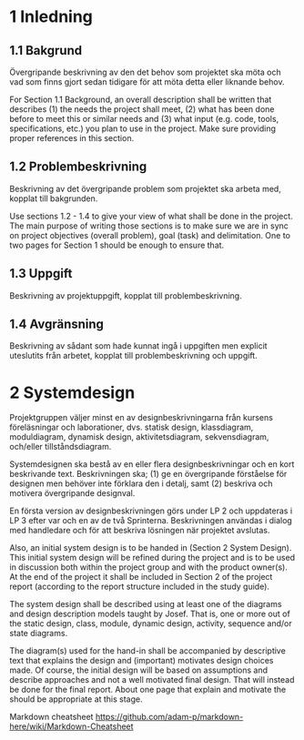 # 1 Inledning
## 1.1 Bakgrund

Övergripande beskrivning av 
den det behov som projektet ska möta och vad som finns 
gjort sedan tidigare för att möta detta eller liknande behov. 

For Section 1.1 Background, an overall description shall be written that describes (1) the needs the project shall meet, (2) what has been done before to meet this or similar needs and (3) what input (e.g. code, tools, specifications, etc.) you plan to use in the project. Make sure providing proper references in this section. 

## 1.2 Problembeskrivning
Beskrivning av det övergripande problem som projektet ska arbeta med, kopplat till bakgrunden. 

Use sections 1.2 - 1.4 to give your view of what shall be done in the project. The main purpose of writing those sections is to make sure we are in sync on project objectives (overall problem), goal (task) and delimitation.  One to two pages for Section 1 should be enough to ensure that. 

## 1.3 Uppgift
Beskrivning av projektuppgift, kopplat till problembeskrivning. 

## 1.4 Avgränsning
Beskrivning av sådant som hade kunnat ingå i uppgiften men explicit uteslutits från arbetet, kopplat till problembeskrivning och uppgift. 
# 2 Systemdesign

Projektgruppen väljer minst en av designbeskrivningarna från kursens föreläsningar och laborationer, dvs. statisk design, klassdiagram, moduldiagram, dynamisk design, aktivitetsdiagram, sekvensdiagram, och/eller tillståndsdiagram. 

Systemdesignen ska bestå av en eller flera designbeskrivningar och en kort beskrivande text. Beskrivningen ska; 
(1) ge en övergripande förståelse för designen men behöver inte förklara den i detalj, samt
(2) beskriva och motivera övergripande designval. 

En första version av designbeskrivningen görs under LP 2 och uppdateras i LP 3 efter var och en av de två Sprinterna. Beskrivningen användas i dialog med handledare och för att beskriva lösningen när projektet avslutas. 


Also, an initial system design is to be handed in (Section 2 System Design). This initial system design will be refined during the project and is to be used in discussion both within the project group and with the product owner(s). At the end of the project it shall be included in Section 2 of the project report (according to the report structure included in the study guide).

The system design shall be described using at least one of the diagrams and design description models taught by Josef. That is, one or more out of the static design, class, module, dynamic design, activity, sequence and/or state diagrams.

The diagram(s) used for the hand-in shall be accompanied by descriptive text that explains the design and (important) motivates design choices made. Of course, the initial design will be based on assumptions and describe approaches and not a well motivated final design. That will instead be done for the final report. About one page that explain and motivate the should be appropriate at this stage.  






Markdown cheatsheet https://github.com/adam-p/markdown-here/wiki/Markdown-Cheatsheet
